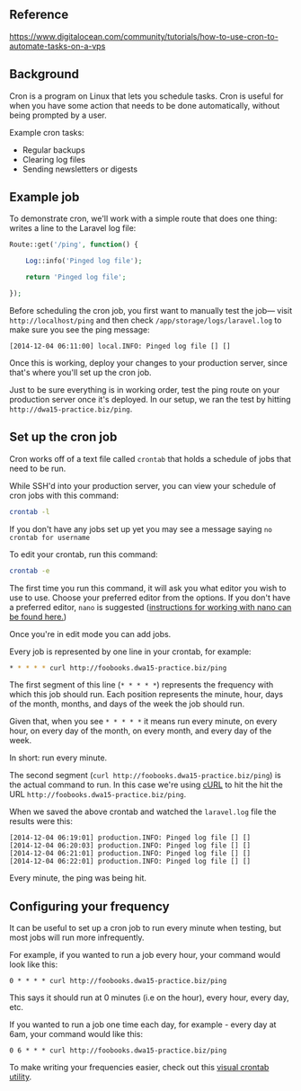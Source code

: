 ## Reference

<https://www.digitalocean.com/community/tutorials/how-to-use-cron-to-automate-tasks-on-a-vps>




## Background

Cron is a program on Linux that lets you schedule tasks. Cron is useful for when you have some action that needs to be done automatically, without being prompted by a user.

Example cron tasks:

* Regular backups
* Clearing log files
* Sending newsletters or digests




## Example job

To demonstrate cron, we'll work with a simple route that does one thing: writes a line to the Laravel log file:

```php
Route::get('/ping', function() {

	Log::info('Pinged log file');

	return 'Pinged log file';

});
```

Before scheduling the cron job, you first want to manually test the job&mdash; visit `http://localhost/ping` and then check `/app/storage/logs/laravel.log` to make sure you see the ping message:

```
[2014-12-04 06:11:00] local.INFO: Pinged log file [] []
```

Once this is working, deploy your changes to your production server, since that's where you'll set up the cron job.

Just to be sure everything is in working order, test the ping route on your production server once it's deployed. In our setup, we ran the test by hitting `http://dwa15-practice.biz/ping`.




## Set up the cron job

Cron works off of a text file called `crontab` that holds a schedule of jobs that need to be run.

While SSH'd into your production server, you can view your schedule of cron jobs with this command:

```bash
crontab -l
```

If you don't have any jobs set up yet you may see a message saying `no crontab for username`

To edit your crontab, run this command:

```bash
crontab -e
```

The first time you run this command, it will ask you what editor you wish to use to use. Choose your preferred editor from the options. If you don't have a preferred editor, `nano` is suggested ([instructions for working with nano can be found here.](https://github.com/susanBuck/notes/blob/master/07_SysAdmin/999_Editing_text_files_in_CL.md))

Once you're in edit mode you can add jobs. 

Every job is represented by one line in your crontab, for example:

```bash
* * * * * curl http://foobooks.dwa15-practice.biz/ping
```

The first segment of this line (`* * * * *`) represents the frequency with which this job should run. Each position represents the minute, hour, days of the month, months, and days of the week the job should run. 

Given that, when you see `* * * * *` it means run every minute, on every hour, on every day of the month, on every month, and every day of the week. 

In short: run every minute.

The second segment (`curl http://foobooks.dwa15-practice.biz/ping`) is the actual command to run. In this case we're using [cURL](http://php.net/manual/en/intro.curl.php) to hit the hit the URL `http://foobooks.dwa15-practice.biz/ping`.

When we saved the above crontab and watched the `laravel.log` file the results were this:

```
[2014-12-04 06:19:01] production.INFO: Pinged log file [] []
[2014-12-04 06:20:03] production.INFO: Pinged log file [] []
[2014-12-04 06:21:01] production.INFO: Pinged log file [] []
[2014-12-04 06:22:01] production.INFO: Pinged log file [] []
```

Every minute, the ping was being hit.


## Configuring your frequency

It can be useful to set up a cron job to run every minute when testing, but most jobs will run more infrequently.

For example, if you wanted to run a job every hour, your command would look like this:

```
0 * * * * curl http://foobooks.dwa15-practice.biz/ping
```

This says it should run at 0 minutes (i.e on the hour), every hour, every day, etc.

If you wanted to run a job one time each day, for example - every day at 6am, your command would like this:

```
0 6 * * * curl http://foobooks.dwa15-practice.biz/ping
```

To make writing your frequencies easier, check out this [visual crontab utility](http://corntab.com/pages/crontab-gui).

